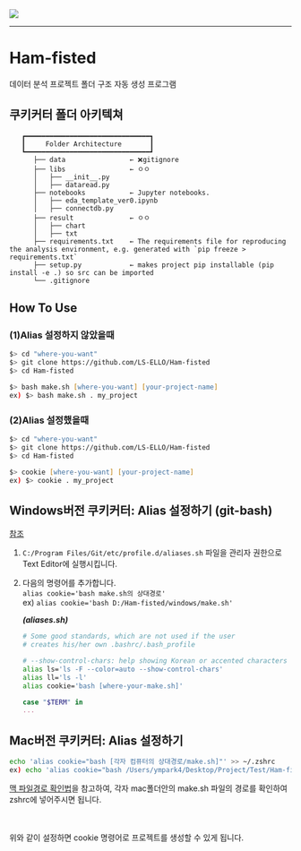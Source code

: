<img src="https://repository-images.githubusercontent.com/11407242/86598c80-80ab-11ea-95a2-df46cca01e67">

---

# Ham-fisted
데이터 분석 프로젝트 폴더 구조 자동 생성 프로그램

## 쿠키커터 폴더 아키텍쳐
```
   ┏━━━━━━━━━━━━━━━━━━━━━━━━━━━━━━━┓
   ┃     Folder Architecture       ┃
   ┗━━━━━━━━━━━━━━━━━━━━━━━━━━━━━━━┛
      ├── data                ← ❌gitignore
      ├── libs                ← ㅇㅇ
      │   ├── __init__.py  
      │   ├── dataread.py
      ├── notebooks           ← Jupyter notebooks.
      │   ├── eda_template_ver0.ipynb
      │   ├── connectdb.py    
      ├── result              ← ㅇㅇ
      │   ├── chart 
      │   ├── txt
      ├── requirements.txt    ← The requirements file for reproducing the analysis environment, e.g. generated with `pip freeze > requirements.txt`
      ├── setup.py            ← makes project pip installable (pip install -e .) so src can be imported
      └── .gitignore        
```


## How To Use 

### (1)Alias 설정하지 않았을때
```zsh
$> cd "where-you-want"
$> git clone https://github.com/LS-ELLO/Ham-fisted
$> cd Ham-fisted

$> bash make.sh [where-you-want] [your-project-name]
ex) $> bash make.sh . my_project

```

### (2)Alias 설정했을때

```zsh
$> cd "where-you-want"
$> git clone https://github.com/LS-ELLO/Ham-fisted
$> cd Ham-fisted

$> cookie [where-you-want] [your-project-name]
ex) $> cookie . my_project

```

## Windows버전 쿠키커터: Alias 설정하기 (git-bash)
[참조](https://dev.to/mhjaafar/git-bash-on-windows-adding-a-permanent-alias-198g) <br>
1. `C:/Program Files/Git/etc/profile.d/aliases.sh` 파일을 관리자 권한으로 Text Editor에 실행시킵니다. <br>
2. 다음의 명령어를 추가합니다. <br>
    `alias cookie='bash make.sh의 상대경로'` <br>
    ex) `alias cookie='bash D:/Ham-fisted/windows/make.sh'`
    
    ***(aliases.sh)***
    ```sh
    # Some good standards, which are not used if the user
    # creates his/her own .bashrc/.bash_profile

    # --show-control-chars: help showing Korean or accented characters
    alias ls='ls -F --color=auto --show-control-chars'
    alias ll='ls -l'
    alias cookie='bash [where-your-make.sh]'

    case "$TERM" in
    ...
    ```
## Mac버전 쿠키커터: Alias 설정하기
```sh
echo 'alias cookie="bash [각자 컴퓨터의 상대경로/make.sh]"' >> ~/.zshrc
ex) echo 'alias cookie="bash /Users/ympark4/Desktop/Project/Test/Ham-fisted/mac/make.sh"' >> ~/.zshrc
```
[맥 파일경로 확인법](https://yangfra.tistory.com/11)을 참고하여, 각자 mac폴더안의 make.sh 파일의 경로를 확인하여 zshrc에 넣어주시면 됩니다. <br><br>

<br>
위와 같이 설정하면 cookie 명령어로 프로젝트를 생성할 수 있게 됩니다. <br>
